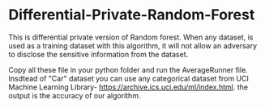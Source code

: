 Differential-Private-Random-Forest
==================================

This is differential private version of Random forest. When any dataset, is used as a training  dataset with this algorithm, 
it will not allow an adversary to disclose the sensitive information from the dataset. 


Copy all these file in your python folder and run the AverageRunner file. Insdtead of "Car" dataset you can use any categorical dataset from UCI Machine Learning Library- https://archive.ics.uci.edu/ml/index.html.
the output  is the accuracy of our algorithm. 
